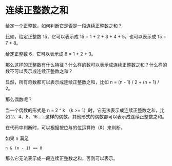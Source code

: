 # 连续正整数之和

给定一个正整数，如何判断它是否是一段连续正整数之和？

比如，给定正整数 15，它可以表示成 15 = 1 + 2 + 3 + 4 + 5，也可以表示成 15 = 7 + 8。

给定正整数 6，它可以表示成 6 = 1 + 2 + 3。

那么这样的正整数有什么特征？什么样的数可以表示成连续正整数之和？什么样的数不可以表示成连续正整数之和？

显然，所有奇数都可以表示成连续正整数之和，比如 n = (n - 1) / 2 + (n + 1) / 2。

那么偶数呢？

当一个偶数的形式是 n = 2 ^ k （k >= 1）时，它无法表示成连续正整数之和，比如 2、4、8、16……这样的偶数。其他形式的偶数都可以表示成连续正整数之和。


在代码中判断时，可以根据按位与的位运算符（&）来判断。

如果 n 满足

```
n & (n - 1) == 0
```

那么它无法表示成一段连续正整数之和，否则可以表示。